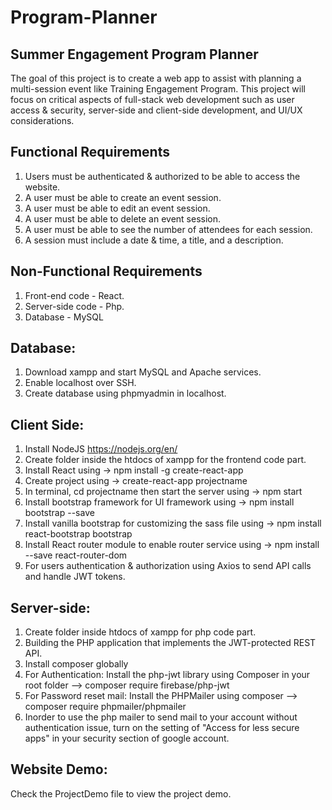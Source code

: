 # Program-Planner
Summer Engagement Program Planner
----------------------------------
The goal of this project is to create a web app to assist with planning a multi-session event like  Training Engagement Program. This project will focus on critical aspects of full-stack web development such as user access & security, server-side and client-side development, and UI/UX considerations.

Functional Requirements
------------------------
1. Users must be authenticated & authorized to be able to access the website.
2. A user must be able to create an event session.
3. A user must be able to edit an event session.
4. A user must be able to delete an event session.
5. A user must be able to see the number of attendees for each session.
6. A session must include a date & time, a title, and a description.

Non-Functional Requirements
---------------------------
1. Front-end code - React. 
2. Server-side code - Php.
3. Database - MySQL

Database:
---------
1. Download xampp and start MySQL and Apache services.
2. Enable localhost over SSH.
2. Create database using phpmyadmin in localhost.

Client Side: 
------------
1. Install NodeJS https://nodejs.org/en/
2. Create folder inside the htdocs of xampp for the frontend code part.
3. Install React using -> npm install -g create-react-app
4. Create project using -> create-react-app projectname
5. In terminal, cd projectname then start the server using -> npm start
6. Install bootstrap framework for UI framework using -> npm install bootstrap --save
7. Install vanilla bootstrap for customizing the sass file using -> npm install react-bootstrap bootstrap
8. Install React router module to enable router service using -> npm install --save react-router-dom
9. For users authentication & authorization using Axios to send API calls and handle JWT tokens.

Server-side:
------------
1. Create folder inside htdocs of xampp for php code part.
2. Building the PHP application that implements the JWT-protected REST API.
3. Install composer globally
4. For Authentication: Install the php-jwt library using Composer in your root folder --> composer require firebase/php-jwt 
5. For Password reset mail: Install the PHPMailer using composer --> composer require phpmailer/phpmailer
6. Inorder to use the php mailer to send mail to your account without authentication issue, turn on the setting of "Access for less secure apps" in your security section of google account.

Website Demo:
-------------
Check the ProjectDemo file to view the project demo.
